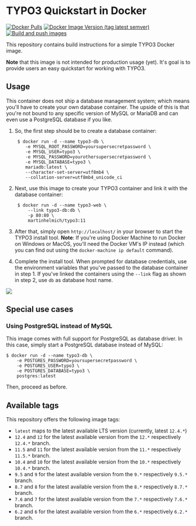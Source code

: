 TYPO3 Quickstart in Docker
==========================

[![Docker Pulls](https://img.shields.io/docker/pulls/martinhelmich/typo3)](https://hub.docker.com/r/martinhelmich/typo3)
[![Docker Image Version (tag latest semver)](https://img.shields.io/docker/v/martinhelmich/typo3/latest?logo=docker)](https://hub.docker.com/r/martinhelmich/typo3)
[![Build and push images](https://github.com/martin-helmich/docker-typo3/actions/workflows/build.yml/badge.svg)](https://github.com/martin-helmich/docker-typo3/actions/workflows/build.yml)

This repository contains build instructions for a simple TYPO3 Docker image.

**Note** that this image is not intended for production usage (yet). It's goal is to provide users an easy quickstart for working with TYPO3.

Usage
-----

This container does not ship a database management system; which means you'll have to create your own database container. The upside of this is that you're not bound to any specific version of MySQL or MariaDB and can even use a PostgreSQL database if you like.

1. So, the first step should be to create a database container:

        $ docker run -d --name typo3-db \
           -e MYSQL_ROOT_PASSWORD=yoursupersecretpassword \
           -e MYSQL_USER=typo3 \
           -e MYSQL_PASSWORD=yourothersupersecretpassword \
           -e MYSQL_DATABASE=typo3 \
           mariadb:latest \
           --character-set-server=utf8mb4 \
           --collation-server=utf8mb4_unicode_ci

2. Next, use this image to create your TYPO3 container and link it with the database container:

        $ docker run -d --name typo3-web \
            --link typo3-db:db \
            -p 80:80 \
            martinhelmich/typo3:11

3. After that, simply open `http://localhost/` in your browser to start the TYPO3 install tool. **Note**: If you're using Docker Machine to run Docker on Windows or MacOS, you'll need the Docker VM's IP instead (which you can find out using the `docker-machine ip default` command).

4. Complete the install tool. When prompted for database credentials, use the environment variables that you've passed to the database container in step 1. If you've linked the containers using the `--link` flag as shown in step 2, use `db` as database host name.

 ![](doc/database-setup.png)

Special use cases
-----------------

### Using PostgreSQL instead of MySQL

This image comes with full support for PostgreSQL as database driver. In this case, simply start a PostgreSQL database instead of MySQL:

    $ docker run -d --name typo3-db \
        -e POSTGRES_PASSWORD=yoursupersecretpassword \
        -e POSTGRES_USER=typo3 \
        -e POSTGRES_DATABASE=typo3 \
        postgres:latest

Then, proceed as before.

Available tags
--------------

This repository offers the following image tags:

- `latest` maps to the latest available LTS version (currently, latest `12.4.*`)
- `12.4` and `12` for the latest available version from the `12.*` respectively `12.4.*` branch.
- `11.5` and `11` for the latest available version from the `11.*` respectively `11.5.*` branch.
- `10.4` and `10` for the latest available version from the `10.*` respectively `10.4.*` branch.
- `9.5` and `9` for the latest available version from the `9.*` respectively `9.5.*` branch.
- `8.7` and `8` for the latest available version from the `8.*` respectively `8.7.*` branch.
- `7.6` and `7` for the latest available version from the `7.*` respectively `7.6.*` branch.
- `6.2` and `6` for the latest available version from the `6.*` respectively `6.2.*` branch.
